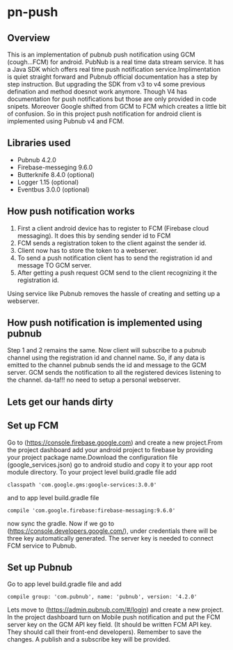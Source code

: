 # pn-push

## Overview
This is an implementation of pubnub push notification using GCM (cough...FCM) for android. PubNub is a real time data stream service. 
It has a Java SDK which offers real time push notification service.Implimentation is quiet straight forward and Pubnub official 
documentation has a step by step instruction. But upgrading the SDK from v3 to v4 some previous defination and method doesnot work 
anymore. Though V4 has documentation for push notifications but those are only provided in code snipets. Moreover Google shifted from GCM to FCM
which creates a little bit of confusion. So in this project push notification for android client is implemented using Pubnub v4 and FCM.

## Libraries used
* Pubnub 4.2.0
* Firebase-messeging 9.6.0
* Butterknife 8.4.0 (optional)
* Logger 1.15 (optional)
* Eventbus 3.0.0 (optional)

## How push notification works
1. First a client android device has to register to FCM (Firebase cloud messaging). It does this by sending sender id to FCM
2. FCM sends a registration token to the client against the sender id.
3. Client now has to store the token to a webserver.
4. To send a push notification client has to send the registration id and message TO GCM server.
5. After getting a push request GCM send to the client recognizing it the registration id.

Using service like Pubnub removes the hassle of creating and setting up a webserver.

## How push notification is implemented using pubnub
Step 1 and 2 remains the same. Now client will subscribe to a pubnub channel using the registration id and channel name. So, if any data is emitted to the channel pubnub 
sends the id and message to the GCM server. GCM sends the notification to all the registered devices listening to the channel. da-ta!!! no need to setup a personal webserver.

## Lets get our hands dirty

## Set up FCM
Go to (https://console.firebase.google.com) and create a new project.From the project dashboard add your android project to firebase by providing your project package name.Download the configuration file (google_services.json) go to android studio and copy it to your app root module directory. To your project level build.gradle file add

```
classpath 'com.google.gms:google-services:3.0.0'
```
and to app level build.gradle file

```
compile 'com.google.firebase:firebase-messaging:9.6.0'
```
now sync the gradle. Now if we go to (https://console.developers.google.com/), under credentials there will be three key automatically generated. The server key is needed to connect FCM service to Pubnub.

## Set up Pubnub

Go to app level build.gradle file and add

```
compile group: 'com.pubnub', name: 'pubnub', version: '4.2.0'

```
Lets move to (https://admin.pubnub.com/#/login) and create a new project. In the project dashboard turn on Mobile push notification and 
put the FCM server key on the GCM API key field. (It should be written FCM API key. They should call their front-end developers). Remember to save the changes. A publish and a subscribe key will be provided.
